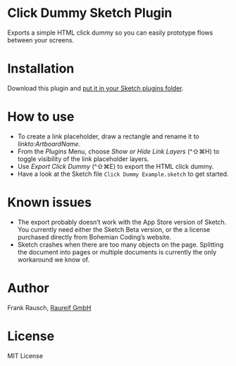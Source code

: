 # Click Dummy Sketch Plugin

Exports a simple HTML click dummy so you can easily prototype flows between your screens.

# Installation
Download this plugin and [put it in your Sketch plugins folder](http://bohemiancoding.com/sketch/support/developer/01-introduction/01.html).

# How to use
- To create a link placeholder, draw a rectangle and rename it to _linkto:ArtboardName_.
- From the _Plugins_ Menu, choose _Show or Hide Link Layers_ (^⇧⌘H) to toggle visibility of the link placeholder layers.
- Use _Export Click Dummy_ (^⇧⌘E) to export the HTML click dummy.
- Have a look at the Sketch file `Click Dummy Example.sketch` to get started.

# Known issues
- The export probably doesn’t work with the App Store version of Sketch. You currently need either the Sketch Beta version, or the a license purchased directly from Bohemian Coding’s website.
- Sketch crashes when there are too many objects on the page. Splitting the document into pages or multiple documents is currently the only workaround we know of.

# Author
Frank Rausch, [Raureif GmbH](http://raureif.net)

# License
MIT License